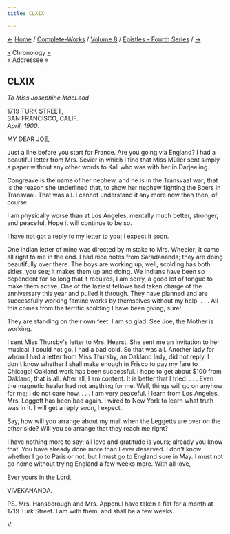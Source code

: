 ```yaml
---
title: CLXIX

---
```

<div>

[←](168_haribhai.htm) [Home](../../../index.htm) /
[Complete-Works](../../complete_works.htm) / [Volume
8](../volume_8_contents.htm) / [Epistles – Fourth
Series](epistles_fourth_series_contents.htm) / [→](170_dhira_mata.htm)

  

[«](168_haribhai.htm) Chronology
[»](../../volume_8/epistles_fourth_series/170_dhira_mata.htm)  
[«](167_joe.htm) Addressee [»](174_joe.htm)

## CLXIX

*To Miss Josephine MacLeod*

1719 TURK STREET,  
SAN FRANCISCO, CALIF.  
*April, 1900*.

MY DEAR JOE,

Just a line before you start for France. Are you going via England? I
had a beautiful letter from Mrs. Sevier in which I find that Miss Müller
sent simply a paper without any other words to Kali who was with her in
Darjeeling.

Congreave is the name of her nephew, and he is in the Transvaal war;
that is the reason she underlined that, to show her nephew fighting the
Boers in Transvaal. That was all. I cannot understand it any more now
than then, of course.

I am physically worse than at Los Angeles, mentally much better,
stronger, and peaceful. Hope it will continue to be so.

I have not got a reply to my letter to you; I expect it soon.

One Indian letter of mine was directed by mistake to Mrs. Wheeler; it
came all right to me in the end. I had nice notes from Saradananda; they
are doing beautifully over there. The boys are working up; well,
scolding has both sides, you see; it makes them up and doing. We Indians
have been so dependent for so long that it requires, I am sorry, a good
lot of tongue to make them active. One of the laziest fellows had taken
charge of the anniversary this year and pulled it through. They have
planned and are successfully working famine works by themselves without
my help. . . . All this comes from the terrific scolding I have been
giving, sure!

They are standing on their own feet. I am so glad. See Joe, the Mother
is working.

I sent Miss Thursby's letter to Mrs. Hearst. She sent me an invitation
to her musical. I could not go. I had a bad cold. So that was all.
Another lady for whom I had a letter from Miss Thursby, an Oakland lady,
did not reply. I don't know whether I shall make enough in Frisco to pay
my fare to Chicago! Oakland work has been successful. I hope to get
about $100 from Oakland, that is all. After all, I am content. It is
better that I tried. . . . Even the magnetic healer had not anything for
me. Well, things will go on anyhow for me; I do not care how. . . . I am
very peaceful. I learn from Los Angeles, Mrs. Leggett has been bad
again. I wired to New York to learn what truth was in it. I will get a
reply soon, I expect.

Say, how will you arrange about my mail when the Leggetts are over on
the other side? Will you so arrange that they reach me right?

I have nothing more to say; all love and gratitude is yours; already you
know that. You have already done more than I ever deserved. I don't know
whether I go to Paris or not, but I must go to England sure in May. I
must not go home without trying England a few weeks more. With all
love, 

Ever yours in the Lord,

VIVEKANANDA.

  
PS. Mrs. Hansborough and Mrs. Appenul have taken a flat for a month at
1719 Turk Street. I am with them, and shall be a few weeks.

V.

</div>
